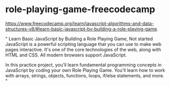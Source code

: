 # role-playing-game-freecodecamp

https://www.freecodecamp.org/learn/javascript-algorithms-and-data-structures-v8/#learn-basic-javascript-by-building-a-role-playing-game.

" Learn Basic JavaScript by Building a Role Playing Game, Not started
JavaScript is a powerful scripting language that you can use to make web pages interactive. It's one of the core technologies of the web, along with HTML and CSS. All modern browsers support JavaScript.

In this practice project, you'll learn fundamental programming concepts in JavaScript by coding your own Role Playing Game. You'll learn how to work with arrays, strings, objects, functions, loops, if/else statements, and more. "
